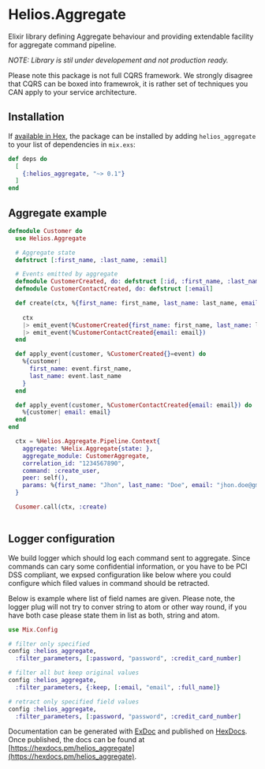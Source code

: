 # Helios.Aggregate

Elixir library defining Aggregate behaviour and providing extendable facility for aggregate command pipeline.

*NOTE: Library is stil under developement and not production ready.*

Please note this package is not full CQRS framework. We strongly disagree that CQRS can be boxed into framewrok, it is rather set of
techniques you CAN apply to your service architecture.

## Installation

If [available in Hex](https://hex.pm/docs/publish), the package can be installed
by adding `helios_aggregate` to your list of dependencies in `mix.exs`:

```elixir
def deps do
  [
    {:helios_aggregate, "~> 0.1"}
  ]
end
```

## Aggregate example

```elixir
defmodule Customer do
  use Helios.Aggregate

  # Aggregate state
  defstruct [:first_name, :last_name, :email]

  # Events emitted by aggregate
  defmodule CustomerCreated, do: defstruct [:id, :first_name, :last_name]
  defmodule CustomerContactCreated, do: defstruct [:email]

  def create(ctx, %{first_name: first_name, last_name: last_name, email: email}) do
    
    ctx
    |> emit_event(%CustomerCreated{first_name: first_name, last_name: last_name})
    |> emit_event(%CustomerContactCreated{email: email})
  end

  def apply_event(customer, %CustomerCreated{}=event) do
    %{customer|
      first_name: event.first_name,
      last_name: event.last_name
    }
  end

  def apply_event(customer, %CustomerContactCreated{email: email}) do
    %{customer| email: email}
  end
end
```

```elixir
  ctx = %Helios.Aggregate.Pipeline.Context{
    aggregate: %Helix.Aggregate{state: },
    aggregate_module: CustomerAggregate,
    correlation_id: "1234567890",
    command: :create_user,
    peer: self(),
    params: %{first_name: "Jhon", last_name: "Doe", email: "jhon.doe@gmail.com"}
  }

  Cusomer.call(ctx, :create)
    
```

## Logger configuration

We build logger which should log each command sent to aggregate. Since commands can cary some confidential information, or you have to be PCI DSS compliant, 
we expsed configuration like below where you could configure which filed values in command should be retracted.

Below is example where list of field names are given. Please note, the logger plug will not try to conver string to atom or other way round, if you have both case
please state them in list as both, string and atom.
```elixir
use Mix.Config

# filter only specified
config :helios_aggregate, 
  :filter_parameters, [:password, "password", :credit_card_number]

# filter all but keep original values
config :helios_aggregate, 
  :filter_parameters, {:keep, [:email, "email", :full_name]}

# retract only specified field values
config :helios_aggregate, 
  :filter_parameters, [:password, "password", :credit_card_number]


```

Documentation can be generated with [ExDoc](https://github.com/elixir-lang/ex_doc)
and published on [HexDocs](https://hexdocs.pm). Once published, the docs can
be found at [https://hexdocs.pm/helios_aggregate](https://hexdocs.pm/helios_aggregate).

